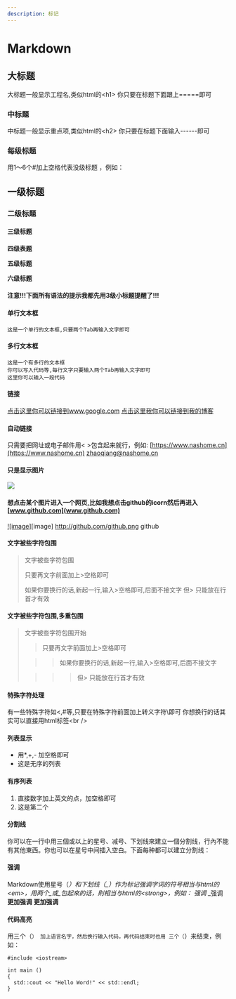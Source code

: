 ```yaml
---
description: 标记
---
```


# Markdown

## 大标题

大标题一般显示工程名,类似html的&lt;h1&gt; 你只要在标题下面跟上=====即可

### 中标题

中标题一般显示重点项,类似html的&lt;h2&gt; 你只要在标题下面输入------即可

### 每级标题

用1～6个\#加上空格代表没级标题 ，例如：

## 一级标题

### 二级标题

#### 三级标题

**四级表题**

**五级标题**

**六级标题**

#### 注意!!!下面所有语法的提示我都先用3级小标题提醒了!!!

#### 单行文本框

```text
这是一个单行的文本框,只要两个Tab再输入文字即可  
```

#### 多行文本框

```text
这是一个有多行的文本框  
你可以写入代码等,每行文字只要输入两个Tab再输入文字即可  
这里你可以输入一段代码  
```

#### 链接

 [点击这里你可以链接到www.google.com](http://www.google.com) [点击这里我你可以链接到我的博客](https://www.nashome.cn)

#### 自动链接

只需要把网址或电子邮件用&lt; &gt;包含起来就行，例如: [https://www.nashome.cn](https://www.nashome.cn) [zhaoqiang@nashome.cn](mailto:zhaoqiang@nashome.cn)

#### 只是显示图片

![](http://github.com/unicorn.png)

#### 想点击某个图片进入一个网页,比如我想点击github的icorn然后再进入[www.github.com](www.github.com)

 [!\[image\]](http://www.github.com/)\[image\]  http://github.com/github.png github

#### 文字被些字符包围

> 文字被些字符包围
>
> 只要再文字前面加上&gt;空格即可
>
> 如果你要换行的话,新起一行,输入&gt;空格即可,后面不接文字 但&gt; 只能放在行首才有效

#### 文字被些字符包围,多重包围

> 文字被些字符包围开始
>
> > 只要再文字前面加上&gt;空格即可
>
> > > 如果你要换行的话,新起一行,输入&gt;空格即可,后面不接文字
>
> > > > 但&gt; 只能放在行首才有效

#### 特殊字符处理

有一些特殊字符如&lt;,\#等,只要在特殊字符前面加上转义字符\即可 你想换行的话其实可以直接用html标签&lt;br /&gt;

#### 列表显示

* 用\*,+,- 加空格即可
* 这是无序的列表

#### 有序列表

1. 直接数字加上英文的点，加空格即可
2. 这是第二个

#### 分割线

你可以在一行中用三個或以上的星号、减号、下划线來建立一個分割线，行內不能有其他東西。你也可以在星号中间插入空白。下面每种都可以建立分割线：

#### 强调

Markdown使用星号（_）和下划线（\_）作为标记强调字词的符号相当与html的&lt;em&gt;，用两个_或_包起來的话，則相当与html的&lt;strong&gt;，例如： 强调_ \_强调 **更加强调** **更加强调**

#### 代码高亮

用三个（`） 加上语言名字，然后换行输入代码，再代码结束时也用 三个（`）来结束，例如：

```text
#include <iostream>
​
int main ()
{
  std::cout << "Hello Word!" << std::endl;
}
​
```

